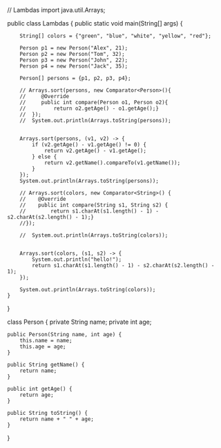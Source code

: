 // Lambdas
import java.util.Arrays;

public class Lambdas {
    public static void main(String[] args) {

        String[] colors = {"green", "blue", "white", "yellow", "red"};

        Person p1 = new Person("Alex", 21);
        Person p2 = new Person("Tom", 32);
        Person p3 = new Person("John", 22);
        Person p4 = new Person("Jack", 35);

        Person[] persons = {p1, p2, p3, p4};

        // Arrays.sort(persons, new Comparator<Person>(){
        //     @Override
        //     public int compare(Person o1, Person o2){
        //         return o2.getAge() - o1.getAge();}
        //  });
        //  System.out.println(Arrays.toString(persons));


        Arrays.sort(persons, (v1, v2) -> {
            if (v2.getAge() - v1.getAge() != 0) {
                return v2.getAge() - v1.getAge();
            } else {
                return v2.getName().compareTo(v1.getName());
            }
        });
        System.out.println(Arrays.toString(persons));

        // Arrays.sort(colors, new Comparator<String>() {
        //    @Override
        //    public int compare(String s1, String s2) {
        //        return s1.charAt(s1.length() - 1) - s2.charAt(s2.length() - 1);}
        //});

        //  System.out.println(Arrays.toString(colors));


        Arrays.sort(colors, (s1, s2) -> {
            System.out.println("hello!");
            return s1.charAt(s1.length() - 1) - s2.charAt(s2.length() - 1);
        });

        System.out.println(Arrays.toString(colors));
    }

}

class Person {
    private String name;
    private int age;

    public Person(String name, int age) {
        this.name = name;
        this.age = age;
    }

    public String getName() {
        return name;
    }

    public int getAge() {
        return age;
    }

    public String toString() {
        return name + " " + age;
    }
}
